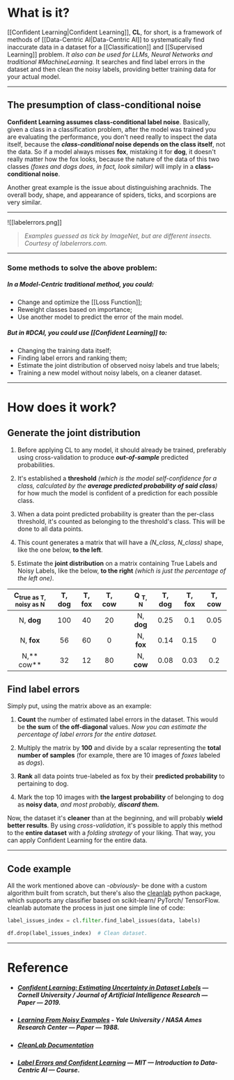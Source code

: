 # What is it?

[[Confident Learning|Confident Learning]], **CL**, for short, is a framework of methods of [[Data-Centric AI|Data-Centric AI]] to systematically find inaccurate data in a dataset for a [[Classification]] and [[Supervised Learning]] problem. *It also can be used for LLMs, Neural Networks and traditional #MachineLearning.* It searches and find label errors in the dataset and then clean the noisy labels, providing better training data for your actual model.
___
## The presumption of class-conditional noise

**Confident Learning assumes class-conditional label noise**. Basically, given a class in a classification problem, after the model was trained you are evaluating the performance, you don't need really to inspect the data itself, because the **_class-conditional_ noise depends on the class itself**, not the data. So if a model always misses **fox**, mistaking it for **dog**, it doesn't really matter how the fox looks, because the nature of the data of this two classes *(foxes and dogs does, in fact, look similar)* will imply in a **class-conditional noise**.

Another great example is the issue about distinguishing arachnids. The overall body, shape, and appearance of spiders, ticks, and scorpions are very similar.
___
![[labelerrors.png]]
> *Examples guessed as tick by ImageNet, but are different insects. Courtesy of labelerrors.com.*
___
### Some methods to solve the above problem:
##### In a Model-Centric traditional method, you could:
- Change and optimize the [[Loss Function]];
- Reweight classes based on importance;
- Use another model to predict the error of the main model.
##### But in #DCAI, you could use [[Confident Learning]] to: 
- Changing the training data itself;
- Finding label errors and ranking them;
- Estimate the joint distribution of observed noisy labels and true labels;
- Training a new model without noisy labels, on a cleaner dataset.
___
# How does it work?
## Generate the joint distribution

1. Before applying CL to any model, it should already be trained, preferably using cross-validation to produce ***out-of-sample*** predicted probabilities.

2. It's established a **threshold** *(which is the model self-confidence for a class, calculated by the **average predicted probability of said class**)* for how much the model is confident of a prediction for each possible class.

3. When a data point predicted probability is greater than the per-class threshold, it's counted as belonging to the threshold's class. This will be done to all data points.

4. This count generates a matrix that will have a *(N_class, N_class)* shape, like the one below, **to the left**.

5. Estimate the **joint distribution** on a matrix containing True Labels and Noisy Labels, like the below, **to the right** *(which is just the percentage of the left one)*.

| C<sub>true as T, noisy as N</sub> | T, dog | T, fox | T, cow |  | Q <sub>T, N</sub> | T, dog | T, fox | T, cow |
| :--: | :--: | :--: | :--: | ---- | :--: | :--: | :--: | :--: |
| N, **dog** | 100 | 40 | 20 |  | N, **dog** | 0.25 | 0.1 | 0.05 |
| N, **fox** | 56 | 60 | 0 |  | N, **fox** | 0.14 | 0.15 | 0 |
| N,** cow** | 32 | 12 | 80 |  | N, **cow** | 0.08 | 0.03 | 0.2 |
## Find label errors

Simply put, using the matrix above as an example:

1. **Count** the number of estimated label errors in the dataset. This would be **the sum** of **the off-diagonal** values. *Now you can estimate the percentage of label errors for the entire dataset.*

1.  Multiply the matrix by **100** and divide by a scalar representing the **total number of samples** (for example, there are 10 images of *foxes* labeled as *dogs*).

2. **Rank** all data points true-labeled as fox by their **predicted probability** to pertaining to dog.

3. Mark the top 10 images with **the largest probability** of belonging to dog as **noisy data**, *and most probably, **discard them.***

Now, the dataset it's **cleaner** than at the beginning, and will probably **wield better results**. By using *cross-validation*, it's possible to apply this method to the **entire dataset** with a *folding strategy* of your liking. That way, you can apply Confident Learning for the entire data.
___
## Code example

All the work mentioned above can *-obviously-* be done with a custom algorithm built from scratch, but there's also the [cleanlab](https://pypi.org/project/cleanlab/) python package, which supports any classifier based on scikit-learn/ PyTorch/ TensorFlow. cleanlab automate the process in just one simple line of code:

``` python
label_issues_index = cl.filter.find_label_issues(data, labels)

df.drop(label_issues_index)  # Clean dataset.
```
___
# Reference

- ##### [Confident Learning: Estimating Uncertainty in Dataset Labels](https://arxiv.org/abs/1911.00068) — Cornell University / Journal of Artificial Intelligence Research — Paper — 2019.

- ##### [Learning From Noisy Examples](https://homepages.math.uic.edu/~lreyzin/papers/angluin88b.pdf) - Yale University / NASA Ames Research Center — Paper — 1988.

- ##### [CleanLab Documentation](https://docs.cleanlab.ai/stable/index.html)

- ##### [Label Errors and Confident Learning](https://dcai.csail.mit.edu/2023/label-errors/) — MIT — Introduction to Data-Centric AI — Course.